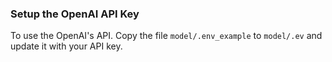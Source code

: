 ### Setup the OpenAI API Key
To use the OpenAI's API. Copy the file `model/.env_example` to `model/.ev` and update it with your API key.
